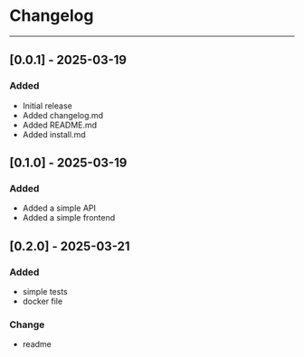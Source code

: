 # Changelog

---

## [0.0.1] - 2025-03-19
### Added
- Initial release
- Added changelog.md
- Added README.md
- Added install.md


## [0.1.0] - 2025-03-19
### Added
- Added a simple API
- Added a simple frontend

## [0.2.0] - 2025-03-21
### Added
- simple tests
- docker file
### Change
- readme